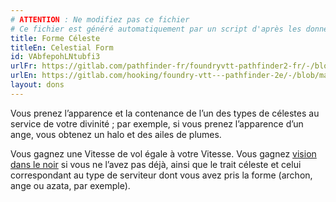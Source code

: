 ```yaml
---
# ATTENTION : Ne modifiez pas ce fichier
# Ce fichier est généré automatiquement par un script d'après les données du module Foundry VTT officiel et de sa traduction
title: Forme Céleste
titleEn: Celestial Form
id: VAbfepohLNtubfi3
urlFr: https://gitlab.com/pathfinder-fr/foundryvtt-pathfinder2-fr/-/blob/master/data/feats/VAbfepohLNtubfi3.htm
urlEn: https://gitlab.com/hooking/foundry-vtt---pathfinder-2e/-/blob/master/packs/data/feats.db/celestial-form.json
layout: dons
---
```

Vous prenez l’apparence et la contenance de l’un des types de célestes au service de votre divinité ; par exemple, si vous prenez l’apparence d’un ange, vous obtenez un halo et des ailes de plumes.

Vous gagnez une Vitesse de vol égale à votre Vitesse. Vous gagnez [vision dans le noir](../capacités-ascendances/vision-dans-le-noir.html) si vous ne l’avez pas déjà, ainsi que le trait céleste et celui correspondant au type de serviteur dont vous avez pris la forme (archon, ange ou azata, par exemple).
